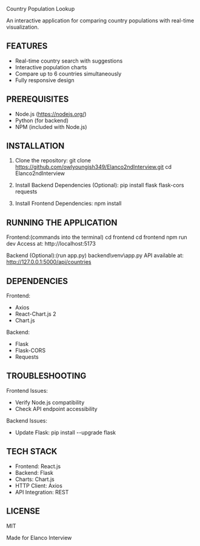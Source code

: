Country Population Lookup

An interactive application for comparing country populations with real-time visualization.

FEATURES
--------
- Real-time country search with suggestions
- Interactive population charts
- Compare up to 6 countries simultaneously
- Fully responsive design

PREREQUISITES
------------
- Node.js (https://nodejs.org/)
- Python (for backend)
- NPM (included with Node.js)

INSTALLATION
-----------
1. Clone the repository:
   git clone https://github.com/owlyoungish349/Elanco2ndInterview.git
   cd Elanco2ndInterview

2. Install Backend Dependencies (Optional):
   pip install flask flask-cors requests

3. Install Frontend Dependencies:
   npm install

RUNNING THE APPLICATION
----------------------
Frontend:(commands into the terminal)
   cd frontend
   cd frontend
   npm run dev
   Access at: http://localhost:5173

Backend (Optional):(run app.py)
  backend\venv\app.py 
   API available at: http://127.0.0.1:5000/api/countries

DEPENDENCIES
-----------
Frontend:
- Axios
- React-Chart.js 2
- Chart.js

Backend:
- Flask
- Flask-CORS
- Requests

TROUBLESHOOTING
--------------
Frontend Issues:
- Verify Node.js compatibility
- Check API endpoint accessibility

Backend Issues:
- Update Flask: pip install --upgrade flask

TECH STACK
----------
- Frontend: React.js
- Backend: Flask
- Charts: Chart.js
- HTTP Client: Axios
- API Integration: REST

LICENSE
-------
MIT

Made for Elanco Interview
